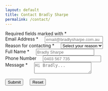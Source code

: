 ```yaml
---
layout: default
title: Contact Bradly Sharpe
permalink: /contact/
---
```

<div>
	Required fields marked with <span class=".u-required">*</span>
</div>
<form name="contactForm" onsubmit="return validate(this);" method="post" action="submitContactForm.php">
  <div class="row">
    <div class="six columns">
      <label for="email">Email Address <span class=".u-required">*</span></label>
      <input class="u-full-width" type="email" placeholder="email@bradlysharpe.com.au" id="email" name="email" required="required">
    </div>
    <div class="six columns">
      <label for="reason">Reason for contacting <span class=".u-required">*</span></label>
      <select class="u-full-width" id="reason" name="reason" required="required">
        <option value="" disabled selected>Select your reason</option>
        <option value="general-question">General Question</option>
        <option value="project-enquiry">Project Enquiry</option>
        <option value="IT-problem">IT Problem</option>
        <option value="webmail-problem">Webmail Problem</option>
      </select>
    </div>
  </div>
  <div class="row">
    <div class="six columns">
      <label for="fullname">Full Name <span class=".u-required">*</span></label>
      <input class="u-full-width" type="text" placeholder="Bradly Sharpe" id="fullname" name="fullname" required="required">
    </div>
    <div class="six columns">
      <label for="phone">Phone Number</label>
      <input class="u-full-width" type="text" placeholder="0403 567 735" id="phone" name="phone">
    </div>
  </div>
  <div class="row">
    <div class="twelve columns">
      <label for="message">Message <span class=".u-required">*</span></label>
      <textarea class="u-full-width" placeholder="Hi Bradly..." id="message" name="message" required="required"></textarea>
    </div>
  </div>
  <div class="row">
    <div class="six columns"><div class="g-recaptcha" data-sitekey="6LdN6gITAAAAAOnRcQWgBHrvMg7DIIwOBQqsV4em"></div>&nbsp;</div>
    <div class="six columns">
      <input class="button-primary u-pull-right" type="submit" value="Submit">
      <input class="u-pull-right contact-reset" type="reset" value="Reset">
    </div>
  </div>
</form>
<script src='https://www.google.com/recaptcha/api.js'></script>
<script type="text/javascript">
  function validate(form) {
    try {
      var valid = validateFields(form);
      if (!valid)
        alert("Please enter valid data into all required fields");
      else {
        var xhr = new XMLHttpRequest();
        xhr.open(form.method, form.action, true);
        xhr.send(new FormData(form));
        xhr.onerror = postError;
        xhr.onloadend = function () {
          if ("undefined" != typeof JSON) {
            var resp = JSON.parse(xhr.response);
            if (resp.sent) 
              postSuccess();
            else
              postError();
          } else {
            if (xhr.response.indexOf("{\"sent\":true") == 0) 
              postSuccess();
            else
              postError();
          }
        };
      }
    } catch (ex) {
      postError();
    }
    return false;
  }

  function postError() {
    alert("Sorry there was a problem submitting the form.\nPlease try again or call me on 0403 567 735");
  }

  function postSuccess() {
    var reason = getReasonField();
    if (reason)
      window.location.hash="reason=" + reason.value;
    window.location.pathname = "/thankyou";
  }

  function removeClass(el, className) {
    if (el && className) {
      var classes = el.className.split(" ");
      var newClasses = [];
      for (var i = 0 , l = classes.length; i < l; i++) {
        if (className != classes[i].toLowerCase())
          newClasses.push(classes[i]);
      };
      el.className = newClasses.join(" ");
    }
  }

  function getReasonField() {
    var elements = document.forms["contactForm"].elements;
    var reason = undefined;
    var count = 0;
    while ((reason == undefined) && (count < elements.length)) {
      if ("reason" == elements[count].name.toLowerCase()) 
        reason = elements[count];
      count++;
    }
    return reason;
  }

  function validateFields(form) {
    var valid = false;
    var invalidClass = "invalidField";
    try {
      if (form && form.name) {
        elements = document.forms[form.name].elements;
        if (elements && (0 < elements.length)) {
          valid = true;
          for (var i = 0, l = elements.length; i < l; i++) {
            var el = elements[i];
            var elValid = true;
            removeClass(el, invalidClass);
            if ((el.type.toLowerCase() == "text") || (el.tagName.toLowerCase() == "textarea")) {
              if (/^\s*$/.test(el.value)) elValid =  false;
            } else if (el.tagName.toLowerCase() == "select") {
              if (el.selectedIndex < 1) elValid = false;
            } else {
              switch (el.type) {
                case "email":
                    /* if (!/^[a-z0-9\-\.]+@[a-z0-9\-]{3,}(\.[a-z0-9\-]{2,})+/.test(el.value.toLowerCase())) elValid = false; */
                  break;
                case "submit":
                  break;
                case "reset":
                  break;
                default:
                  elValid = false;
                  break;
              }
            }
            if (!elValid && (el.getAttribute('required').toLowerCase() == 'required')) 
                el.className = el.className + " " + invalidClass;
            valid = valid && elValid;
          };
        }
      }
    } catch (ex) { }
    return valid;
  }

  if (0 < window.location.hash.length) {
    var reason = getReasonField();
    if (reason) {
      var hash = window.location.hash.substr(1);
      var hashPairs = hash.split("&");
      var reasonValue = undefined;
      for (var i = 0, l = hashPairs.length; i < l; i++) {
        hashKeyValue = hashPairs[i].split("=");
        if ((2 == hashKeyValue.length) && ("reason" == hashKeyValue[0].toLowerCase())) {
          var reasonValue = hashKeyValue[1].toLowerCase();
        }
      };

      if (reasonValue) {
        for (var j = 0, m = reason.children.length; j < m; j++) {
          var option = reason.children[j];
          option.removeAttribute("selected");
          if (option.value && (reasonValue == option.value.toLowerCase()))
            option.setAttribute("selected", "selected"); 
        };
      }
    }
    window.location.hash = "";
  }
</script>